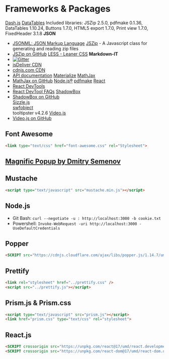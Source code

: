 # Frameworks & Packages

[Dash.js](https://github.com/Dash-Industry-Forum/dash.js/) 
[DataTables](https://datatables.net/)
  Included libraries: JSZip 2.5.0, pdfmake 0.1.36, DataTables 1.10.24, Buttons 1.7.0, HTML5 export 1.7.0, Print view 1.7.0, FixedHeader 3.1.8
**JSON**
  - [JSONML: JSON Markup Language](http://jsonml.org/) 
[JSZip](<http://stuartk.com/jszip>) - A Javascript class for generating and reading zip files
  - [JSZip on GitHub](https://raw.github.com/Stuk/jszip/)
[LESS - Leaner CSS](http://lesscss.org) 
**Markdown-IT**
  - [![Gitter](https://badges.gitter.im/Join%20Chat.svg)](https://gitter.im/markdown-it/markdown-it) 
  - [jsDeliver CDN](http://www.jsdelivr.com/#!markdown-it "jsDeliver CDN") 
  - [cdnjs.com CDN](https://cdnjs.com/libraries/markdown-it "cdnjs.com") 
  - [API documentation](https://markdown-it.github.io/markdown-it/) 
[Materialize](https://github.com/jasonmayes/mdl-component-design-pattern) 
[MathJax](http://www.mathjax.org/) 
  - [MathJax on GitHub](https://github.com/mathjax/MathJax/) 
[Node.js®](https://nodejs.org/) 
[pdfmake](http://pdfmake.org)
[React](https://reactjs.org/)
  - [React DevTools](https://reactjs.org/link/react-devtools) 
  - [React DevTool FAQs](https://reactjs.org/link/react-devtools-faq) 
[ShadowBox](http://shadowbox-js.com/)  
  - [ShadowBox on GitHub](http://github.com/mjijackson/shadowbox/)  
[Sizzle.js](http://sizzlejs.com/)  
[swfobject](http://code.google.com/p/swfobject/)  
tooltipster v4.2.6 
[Video.js](https://github.com/videojs/video.js)   
  - [Video.js on GitHub](https://github.com/videojs/videojs-contrib-dash/)  

## Font Awesome
```html
<link type="text/css" href="font-awesome.css" rel="Stylesheet">
```

## [Magnific Popup by Dmitry Semenov](http://bit.ly/magnific-popup) 

## Mustache
```html
<script type="text/javascript" src="mustache.min.js"></script>
```

## Node.js
- Git Bash: `curl --negotiate -u : http://localhost:3000 -b cookie.txt`
- Powershell: `Invoke-WebRequest -uri http://localhost:3000 -UseDefaultCredentials`


## Popper
```html
<SCRIPT src="https://cdnjs.cloudflare.com/ajax/libs/popper.js/1.14.7/umd/popper.min.js" integrity="sha384-UO2eT0CpHqdSJQ6hJty5KVphtPhzWj9WO1clHTMGa3JDZwrnQq4sF86dIHNDz0W1" crossorigin="anonymous"></SCRIPT>
```

## Prettify
```html
<link rel="stylesheet" href="../prettify.css" />
<script src="../prettify.js"></script>
```

## Prism.js & Prism.css

```html
<script type="text/javascript" src="prism.js"></script>
<link href="prism.css" type="text/css" rel="stylesheet">
```

## React.js
```html
<SCRIPT crossorigin src="https://unpkg.com/react@17/umd/react.development.js"></SCRIPT>
<SCRIPT crossorigin src="https://unpkg.com/react-dom@17/umd/react-dom.development.js"></SCRIPT>
```

